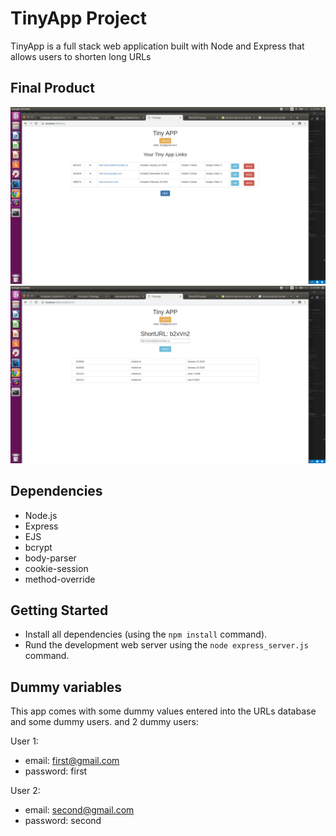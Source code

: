 # TinyApp Project
TinyApp is a full stack web application built with Node and Express that allows users to shorten long URLs

## Final Product
!["Screenshot of URLs Page: "](https://github.com/dleard/TinyApp/blob/master/docs/indexPage.png)
!["Screenshot of Edit Page: "](https://github.com/dleard/TinyApp/blob/master/docs/editPage.png)


## Dependencies

- Node.js
- Express
- EJS
- bcrypt
- body-parser
- cookie-session
- method-override

## Getting Started

- Install all dependencies (using the `npm install` command).
- Rund the development web server using the `node express_server.js` command.

## Dummy variables

This app comes with some dummy values entered into the URLs database and some dummy users.
and 2 dummy users:<br/>

User 1:
- email: first@gmail.com
- password: first

User 2:
- email: second@gmail.com
- password: second